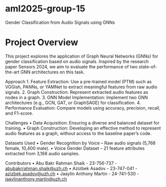 # aml2025-group-15
Gender Classification from Audio Signals using GNNs

# Project Overview

This project explores the application of Graph Neural Networks (GNNs) for gender classification based on audio signals. Inspired by the research paper Sensors 2024, we aim to evaluate the performance of two state-of-the-art GNN architectures on this task.

Approach
	1.	Feature Extraction: Use a pre-trained model (PTM) such as VGGish, PANNs, or YAMNet to extract meaningful features from raw audio signals.
	2.	Graph Construction: Represent extracted audio features as nodes in a graph.
	3.	GNN Model Implementation: Implement two GNN architectures (e.g., GCN, GAT, or GraphSAGE) for classification.
	4.	Performance Evaluation: Compare models using accuracy, precision, recall, and F1-score.

Challenges
	•	Data Acquisition: Ensuring a diverse and balanced dataset for training.
	•	Graph Construction: Developing an effective method to represent audio features as a graph, without access to the baseline paper’s code.

Datasets Used
	•	Gender Recognition by Voice – Raw audio signals (5,768 female, 10,400 male).
	•	Voice Gender Dataset – 21 feature attributes extracted from 3,168 audio samples.

Contributors
	•	Abu Bakr Rahman Shaik - 23-756-737 - abubakrrahman.shaik@uzh.ch
	•	Azizbek Asadov - 23-747-041 - azizbek.asadov@uzh.ch
	•	Jaaylin Anthony Martin - 24-741-530 - jaaylinanthony.martin@uzh.ch
